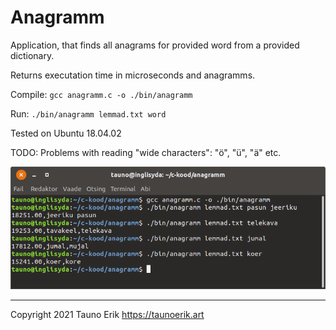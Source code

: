 # Anagramm
Application, that finds all anagrams for provided word from a provided dictionary.

Returns executation time in microseconds and anagramms.

Compile: `gcc anagramm.c -o ./bin/anagramm`

Run: `./bin/anagramm lemmad.txt word`

Tested on Ubuntu 18.04.02

TODO:
Problems with reading "wide characters": "ö", "ü", "ä" etc.

![alt text](https://github.com/taunoe/anagramm/blob/master/images/anagramm.png)

___

Copyright 2021 Tauno Erik https://taunoerik.art
